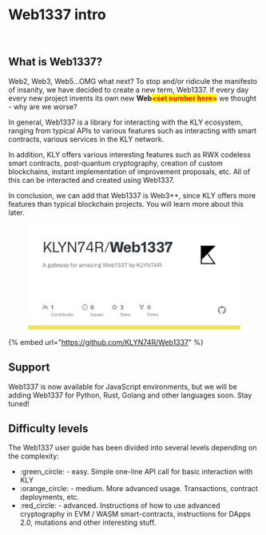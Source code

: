 # Web1337 intro

<figure><img src="broken-reference" alt=""><figcaption></figcaption></figure>

## What is Web1337?

Web2, Web3, Web5...OMG what next? To stop and/or ridicule the manifesto of insanity, we have decided to create a new term, Web1337. If every day every new project invents its own new **Web**<mark style="color:red;">**\<set number here>**</mark> we thought - why are we worse?

In general, Web1337 is a library for interacting with the KLY ecosystem, ranging from typical APIs to various features such as interacting with smart contracts, various services in the KLY network.

In addition, KLY offers various interesting features such as RWX codeless smart contracts, post-quantum cryptography, creation of custom blockchains, instant implementation of improvement proposals, etc. All of this can be interacted and created using Web1337.

In conclusion, we can add that Web1337 is Web3++, since KLY offers more features than typical blockchain projects. You will learn more about this later.

<figure><img src="../.gitbook/assets/image (1) (1) (1) (1) (1) (1) (1).png" alt=""><figcaption></figcaption></figure>

{% embed url="https://github.com/KLYN74R/Web1337" %}

## Support

Web1337 is now available for JavaScript environments, but we will be adding Web1337 for Python, Rust, Golang and other languages soon. Stay tuned!

## Difficulty levels

The Web1337 user guide has been divided into several levels depending on the complexity:

* :green\_circle: - easy. Simple one-line API call for basic interaction with KLY
* :orange\_circle: - medium. More advanced usage. Transactions, contract deployments, etc.
* :red\_circle: - advanced. Instructions of how to use advanced cryptography in EVM / WASM smart-contracts, instructions for DApps 2.0, mutations and other interesting stuff.
